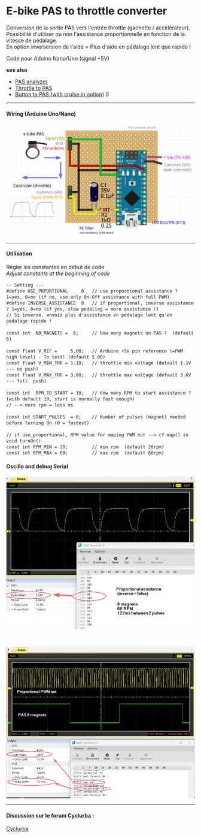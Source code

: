 # E-bike PAS to throttle converter
 Conversion de la sortie PAS vers l'entrée throttle (gachette / accélérateur).  
 Possibilité d'utiliser ou non l'assistance proportionnelle en fonction de la vitesse de pédalage.  
En option inversersion de l'aide  = Plus d'aide en pédalage lent que rapide !  

 Code pour Aduino Nano/Uno (signal +5V)

**see also**  
- [PAS analyzer](https://github.com/Chris741233/PAS_analyzer)
- [Throttle to PAS](https://github.com/Chris741233/throttle-to-PAS)
- [Button to PAS (with cruise in option)](https://github.com/Chris741233/button-to-PAS)
0
---

 #### Wiring (Arduino Uno/Nano)

<p align="left">
  <img src="./PAS_to_throttle/img/diagram_PAS_to_throttle.jpg" width="700" title="Arduino pinouts">
</p>

---

#### Utilisation
Régler les constantes en début de code \
*Adjust constants at the beginning of code*

```
-- Setting ---
#define USE_PRPORTIONAL     0   // use proportional assistance ? 1=yes, 0=no (if no, use only On-Off assistance with full PWM)
#define INVERSE_ASSISTANCE  0   // if proportional, inverse assistance ? 1=yes, 0=no (if yes, slow pedaling = more assistance !)
// Si inverse, envois plus d'assistance en pédalage lent qu'en pedalage rapide !

const int  NB_MAGNETS =  6;     // How many magnets on PAS ?  (default 6)

const float V_REF =     5.00;   // Arduino +5V pin reference (=PWM high level) - To test! (default 5.00)
const float V_MIN_THR = 1.10;   // throttle min voltage (default 1.1V --- no push)
const float V_MAX_THR = 3.60;   // throttle max voltage (default 3.6V --- full  push)

const int  RPM_TO_START = 10;   // How many RPM to start assistance ? (with default 10, start is normally fast enough)
// --> more rpm = less ms 

const int START_PULSES  = 0;    // Number of pulses (magnet) needed before turning On (0 = fastest)

// if use_proportional, RPM value for maping PWM out --> cf map() in void turnOn()
const int RPM_MIN = 20;         // min rpm  (default 20rpm)
const int RPM_MAX = 60;         // max rpm  (default 60rpm)

```

#### Oscillo and debug Serial
<p align="left">
  <img src="./PAS_to_throttle/img/oscillo_60_rpm.jpg" width="700" title="Oscillo">
</p>

<br>

<p align="left">
  <img src="./PAS_to_throttle/img/oscillo_60_rpm_2.jpg" width="700" title="Oscillo">
</p>

---

#### Discussion sur le forum Cyclurba :
[Cyclurba](https://cyclurba.fr/forum/forum_discussion.php?from=41&messageID=742211#)